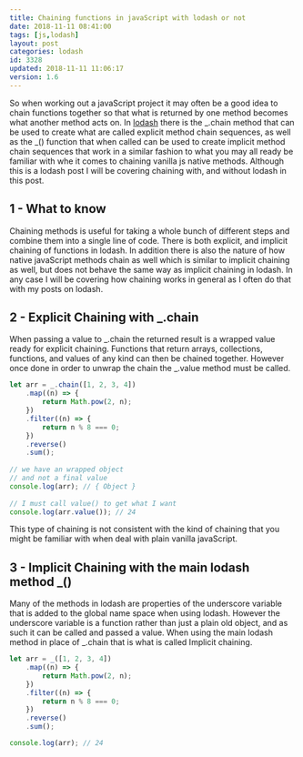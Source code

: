 ```yaml
---
title: Chaining functions in javaScript with lodash or not
date: 2018-11-11 08:41:00
tags: [js,lodash]
layout: post
categories: lodash
id: 3328
updated: 2018-11-11 11:06:17
version: 1.6
---
```


So when working out a javaScript project it may often be a good idea to chain functions together so that what is returned by one method becomes what another method acts on. In [lodash](https://lodash.com/) there is the \_.chain method that can be used to create what are called  explicit method chain sequences, as well as the \_() function that when called can be used to create implicit method chain sequences that work in a similar fashion to what you may all ready be familiar with whe it comes to chaining vanilla js native methods. Although this is a lodash post I will be covering chaining with, and without lodash in this post.

<!-- more -->

## 1 - What to know

Chaining methods is useful for taking a whole bunch of different steps and combine them into a single line of code. There is both explicit, and implicit chaining of functions in lodash. In addition there is also the nature of how native javaScript methods chain as well which is similar to implicit chaining as well, but does not behave the same way as implicit chaining in lodash. In any case I will be covering how chaining works in general as I often do that with my posts on lodash.

## 2 - Explicit Chaining with \_.chain

When passing a value to \_.chain the returned result is a wrapped value ready for explicit chaining. Functions that return arrays, collections, functions, and values of any kind can then be chained together. However once done in order to unwrap the chain the \_.value method must be called.

```js
let arr = _.chain([1, 2, 3, 4])
    .map((n) => {
        return Math.pow(2, n);
    })
    .filter((n) => {
        return n % 8 === 0;
    })
    .reverse()
    .sum();
 
// we have an wrapped object
// and not a final value
console.log(arr); // { Object }
 
// I must call value() to get what I want
console.log(arr.value()); // 24
```

This type of chaining is not consistent with the kind of chaining that you might be familiar with when deal with plain vanilla javaScript.

## 3 - Implicit Chaining with the main lodash method \_()

Many of the methods in lodash are properties of the underscore variable that is added to the global name space when using lodash. However the underscore variable is a function rather than just a plain old object, and as such it can be called and passed a value. When using the main lodash method in place of \_.chain that is what is called Implicit chaining.

```js
let arr = _([1, 2, 3, 4])
    .map((n) => {
        return Math.pow(2, n);
    })
    .filter((n) => {
        return n % 8 === 0;
    })
    .reverse()
    .sum();

console.log(arr); // 24
```